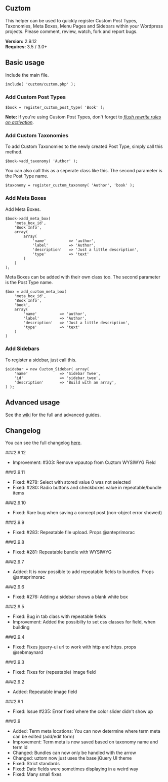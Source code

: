 ## Cuztom

This helper can be used to quickly register Custom Post Types, Taxonomies, Meta Boxes, Menu Pages and Sidebars within your Wordpress projects. Please comment, review, watch, fork and report bugs.

**Version:** 2.9.12  
**Requires:** 3.5 / 3.0+

## Basic usage

Include the main file.
	
	include( 'cuztom/cuztom.php' );
   
### Add Custom Post Types
	
	$book = register_cuztom_post_type( 'Book' );

**Note:** If you're using Custom Post Types, don't forget to *[flush rewrite rules on activation](http://codex.wordpress.org/Function_Reference/register_post_type#Flushing_Rewrite_on_Activation "Flushing Rewrite Rules on Activation")*.

### Add Custom Taxonomies
	
To add Custom Taxonomies to the newly created Post Type, simply call this method.

	$book->add_taxonomy( 'Author' );
			
You can also call this as a seperate class like this. The second parameter is the Post Type name.

	$taxonomy = register_cuztom_taxonomy( 'Author', 'book' );

### Add Meta Boxes
	
Add Meta Boxes.

	$book->add_meta_box( 
		'meta_box_id',
		'Book Info', 
		array(
			array(
				'name' 			=> 'author',
				'label' 		=> 'Author',
				'description'	=> 'Just a little description',
				'type'			=> 'text'
			)
		)
	);
	
Meta Boxes can be added with their own class too. The second parameter is the Post Type name.

	$box = add_cuztom_meta_box(  
		'meta_box_id',
		'Book Info', 
		'book',
		array(
			'name' 			=> 'author',
			'label' 		=> 'Author',
			'description'	=> 'Just a little description',
			'type'			=> 'text'
		)
	)
	
### Add Sidebars

To register a sidebar, just call this.

	$sidebar = new Cuztom_Sidebar( array(
		'name'				=> 'Sidebar Twee',
		'id'				=> 'sidebar_twee',
		'description'		=> 'Build with an array',
	) );
	
## Advanced usage
See the <a href="https://github.com/gizburdt/wp-cuztom/wiki">wiki</a> for the full and advanced guides.

## Changelog
You can see the full changelog <a href="https://github.com/gizburdt/wp-cuztom/wiki/Changelog">here</a>.

###2.9.12
* Improvement: #303: Remove wpautop from Cuztom WYSIWYG Field

###2.9.11
* Fixed: #278: Select with stored value 0 was not selected
* Fixed: #280: Radio buttons and checkboxes value in repeatable/bundle items

###2.9.10
* Fixed: Rare bug when saving a concept post (non-object error showed)

###2.9.9
* Fixed: #283: Repeatable file upload. Props @anteprimorac

###2.9.8
* Fixed: #281: Repeatable bundle with WYSIWYG

###2.9.7
* Added: It is now possible to add repeatable fields to bundles. Props @anteprimorac

###2.9.6
* Fixed: #276: Adding a sidebar shows a blank white box

###2.9.5
* Fixed: Bug in tab class with repeatable fields
* Improvement: Added the possibilty to set css classes for field, when building 

###2.9.4
* Fixed: Fixes jquery-ui url to work with http and https. props @sebmaynard

###2.9.3
* Fixed: Fixes for (repeatable) image field

###2.9.2
* Added: Repeatable image field

###2.9.1
* Fixed: Issue #235: Error fixed where the color slider didn't show up

###2.9
* Added: Term meta locations: You can now determine where term meta can be edited (add/edit form)
* Improvement: Term meta is now saved based on taxonomy name and term id
* Changed: Bundles can now only be handled with the arrow
* Changed: uztom now just uses the base jQuery UI theme
* Fixed: Strict standards
* Fixed: Date fields were sometimes displaying in a weird way
* Fixed: Many small fixes
